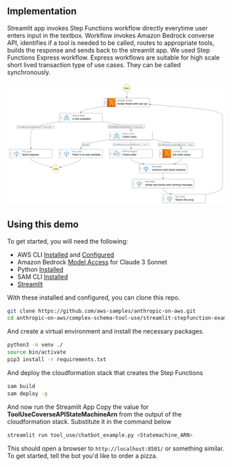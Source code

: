 ## Implementation

Streamlit app invokes Step Functions workflow directly everytime user enters input in the textbox. Workflow invokes Amazon Bedrock converse API, identifies if a tool is needed to be called, routes to appropriate tools, builds the response and sends back to the streamlit app. We used Step Functions Express workflow. Express workflows are suitable for high scale short lived transaction type of use cases. They can be called synchronously.

![workflow](images/stepfunctions_graph.png)

## Using this demo

To get started, you will need the following:

- AWS CLI [Installed](https://docs.aws.amazon.com/cli/latest/userguide/cli-chap-getting-started.html) and [Configured](https://docs.aws.amazon.com/cli/latest/userguide/cli-chap-configure.html)
- Amazon Bedrock [Model Access](https://docs.aws.amazon.com/bedrock/latest/userguide/model-access.html) for Claude 3 Sonnet
- Python [Installed](https://www.python.org/downloads/)
- SAM CLI [Installed](https://docs.aws.amazon.com/serverless-application-model/latest/developerguide/install-sam-cli.html)
- [Streamlit](https://streamlit.io/)

With these installed and configured, you can clone this repo.

```bash
git clone https://github.com/aws-samples/anthropic-on-aws.git
cd anthropic-on-aws/complex-schema-tool-use/streamlit-stepfunction-example
```

And create a virtual environment and install the necessary packages.

```bash
python3 -m venv ./
source bin/activate
pip3 install -r requirements.txt

```

And deploy the cloudformation stack that creates the Step Functions

```bash
sam build
sam deploy -g
```

And now run the Streamlit App
Copy the value for **ToolUseCoverseAPIStateMachineArn** from the output of the cloudformation stack. Substitute it in the command below

```bash
streamlit run tool_use/chatbot_example.py <Statemachine_ARN>
```

This should open a browser to `http://localhost:8501/` or something similar. To get started, tell the bot you'd like to order a pizza.
